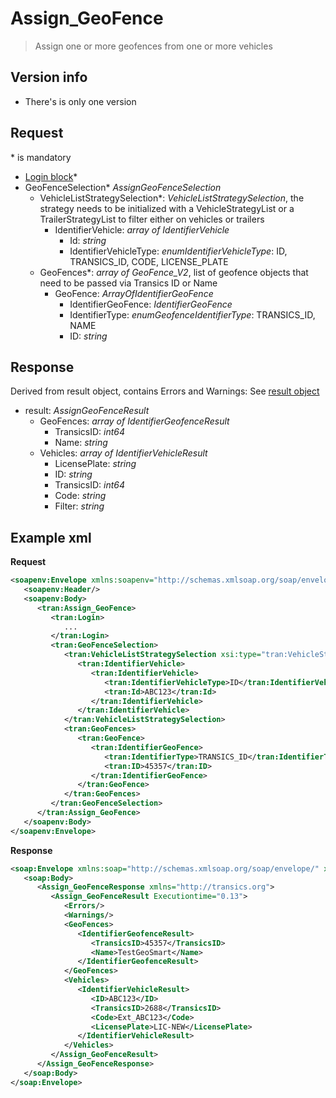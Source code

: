 <!-- docs/op/Assign_GeoFence/README.md -->
# Assign_GeoFence

> Assign one or more geofences from one or more vehicles

## Version info
- There's is only one version

## Request
\* is mandatory

- [Login block](/detail/loginblock.md)*
- GeoFenceSelection* _AssignGeoFenceSelection_
	- VehicleListStrategySelection*: _VehicleListStrategySelection_, the strategy needs to be initialized with a VehicleStrategyList or a TrailerStrategyList to filter either on vehicles or trailers
		- IdentifierVehicle: _array of IdentifierVehicle_
			- Id: _string_
			- IdentifierVehicleType: _enumIdentifierVehicleType_: ID, TRANSICS\_ID, CODE, LICENSE\_PLATE
	- GeoFences*: _array of GeoFence_V2_, list of geofence objects that need to be passed via Transics ID or Name
		- GeoFence: _ArrayOfIdentifierGeoFence_
			- IdentifierGeoFence: _IdentifierGeoFence_
			- IdentifierType: _enumGeofenceIdentifierType_: TRANSICS\_ID, NAME
			- ID: _string_

## Response
Derived from result object, contains Errors and Warnings: See [result object](/detail/resultobject.md)
- result: _AssignGeoFenceResult_
	- GeoFences: _array of IdentifierGeofenceResult_
		- TransicsID: _int64_
		- Name: _string_
	- Vehicles: _array of IdentifierVehicleResult_
		- LicensePlate: _string_
		- ID: _string_
		- TransicsID: _int64_
		- Code: _string_
		- Filter: _string_

## Example xml
**Request**
```XML
<soapenv:Envelope xmlns:soapenv="http://schemas.xmlsoap.org/soap/envelope/" xmlns:xsi="http://www.w3.org/2001/XMLSchema-instance"  xmlns:tran="http://transics.org">
   <soapenv:Header/>
   <soapenv:Body>
      <tran:Assign_GeoFence>
         <tran:Login>
            ...
         </tran:Login>
         <tran:GeoFenceSelection>
            <tran:VehicleListStrategySelection xsi:type="tran:VehicleStrategyList">
               <tran:IdentifierVehicle>
                  <tran:IdentifierVehicle>
                     <tran:IdentifierVehicleType>ID</tran:IdentifierVehicleType>
                     <tran:Id>ABC123</tran:Id>
                  </tran:IdentifierVehicle>
               </tran:IdentifierVehicle>
            </tran:VehicleListStrategySelection>
            <tran:GeoFences>
               <tran:GeoFence>
                  <tran:IdentifierGeoFence>
                     <tran:IdentifierType>TRANSICS_ID</tran:IdentifierType>
                     <tran:ID>45357</tran:ID>
                  </tran:IdentifierGeoFence>
               </tran:GeoFence>
            </tran:GeoFences>
         </tran:GeoFenceSelection>
      </tran:Assign_GeoFence>
   </soapenv:Body>
</soapenv:Envelope>
```

**Response**
```XML
<soap:Envelope xmlns:soap="http://schemas.xmlsoap.org/soap/envelope/" xmlns:xsi="http://www.w3.org/2001/XMLSchema-instance" xmlns:xsd="http://www.w3.org/2001/XMLSchema">
   <soap:Body>
      <Assign_GeoFenceResponse xmlns="http://transics.org">
         <Assign_GeoFenceResult Executiontime="0.13">
            <Errors/>
            <Warnings/>
            <GeoFences>
               <IdentifierGeofenceResult>
                  <TransicsID>45357</TransicsID>
                  <Name>TestGeoSmart</Name>
               </IdentifierGeofenceResult>
            </GeoFences>
            <Vehicles>
               <IdentifierVehicleResult>
                  <ID>ABC123</ID>
                  <TransicsID>2688</TransicsID>
                  <Code>Ext_ABC123</Code>
                  <LicensePlate>LIC-NEW</LicensePlate>
               </IdentifierVehicleResult>
            </Vehicles>
         </Assign_GeoFenceResult>
      </Assign_GeoFenceResponse>
   </soap:Body>
</soap:Envelope>
```